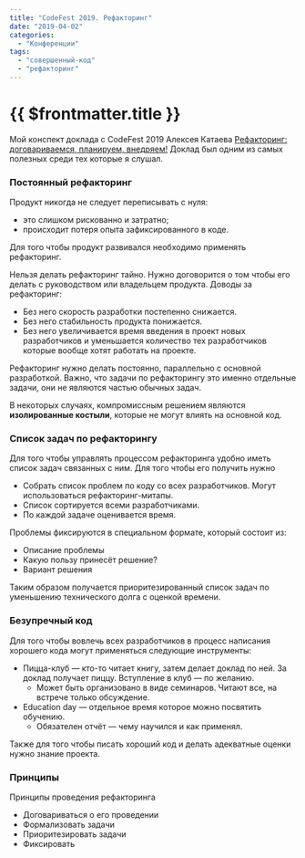 ```yaml
---
title: "CodeFest 2019. Рефакторинг"
date: "2019-04-02"
categories: 
  - "Конференции"
tags: 
  - "совершенный-код"
  - "рефакторинг"
---
```


# {{ $frontmatter.title }}

Мой конспект доклада с CodeFest 2019 Алексея Катаева [Рефакторинг: договариваемся, планируем, внедряем!](https://2019.codefest.ru/lecture/1412) Доклад был одним из самых полезных среди тех которые я слушал.

### Постоянный рефакторинг

Продукт никогда не следует переписывать с нуля:

- это слишком рискованно и затратно;
- происходит потеря опыта зафиксированного в коде.

Для того чтобы продукт развивался необходимо применять рефакторинг.

Нельзя делать рефакторинг тайно. Нужно договорится о том чтобы его делать с руководством или владельцем продукта. Доводы за рефакторинг:

- Без него скорость разработки постепенно снижается.
- Без него стабильность продукта понижается.
- Без него увеличивается время введения в проект новых разработчиков и уменьшается количество тех разработчиков которые вообще хотят работать на проекте.

Рефакторинг нужно делать постоянно, параллельно с основной разработкой. Важно, что задачи по рефакторингу это именно отдельные задачи, они не являются частью обычных задач.

В некоторых случаях, компромиссным решением являются **изолированные костыли**, которые не могут влиять на основной код.

### Список задач по рефакторингу

Для того чтобы управлять процессом рефакторинга удобно иметь список задач связанных с ним. Для того чтобы его получить нужно

- Собрать список проблем по коду со всех разработчиков. Могут использоваться рефакторинг-митапы.
- Список сортируется всеми разработчиками.
- По каждой задаче оценивается время.

Проблемы фиксируются в специальном формате, который состоит из:

- Описание проблемы
- Какую пользу принесёт решение?
- Вариант решения

Таким образом получается приоритезированный список задач по уменьшению технического долга с оценкой времени.

### Безупречный код

Для того чтобы вовлечь всех разработчиков в процесс написания хорошего кода могут применяться следующие инструменты:

- Пицца-клуб — кто-то читает книгу, затем делает доклад по ней. За доклад получает пиццу. Вступление в клуб — по желанию.
    - Может быть организовано в виде семинаров. Читают все, на встрече только обсуждение.
- Education day — отдельное время которое можно посвятить обучению.
    - Обязателен отчёт — чему научился и как применял.

Также для того чтобы писать хороший код и делать адекватные оценки нужно знание проекта.

### Принципы

Принципы проведения рефакторинга

- Договариваться о его проведении
- Формализовать задачи
- Приоритезировать задачи
- Фиксировать
